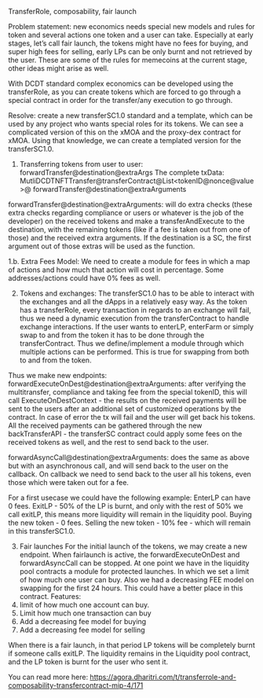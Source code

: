TransferRole, composability, fair launch

Problem statement: new economics needs special new models and rules for token and several actions one token and a user can take. Especially at early stages, let’s call fair launch, the tokens might have no fees for buying, and super high fees for selling, early LPs can be only burnt and not retrieved by the user. These are some of the rules for memecoins at the current stage, other ideas might arise as well.

With DCDT standard complex economics can be developed using the transferRole, as you can create tokens which are forced to go through a special contract in order for the transfer/any execution to go through.

Resolve: create a new transferSC1.0 standard and a template, which can be used by any project who wants special roles for its tokens. We can see a complicated version of this on the xMOA and the proxy-dex contract for xMOA. Using that knowledge, we can create a templated version for the transferSC1.0.

1. Transferring tokens from user to user: forwardTransfer@destination@extraArgs
The complete txData: MutliDCDTNFTTransfer@transferContract@List<tokenID@nonce@value>@ forwardTransfer@destination@extraArguments

forwardTransfer@destination@extraArguments: will do extra checks (these extra checks regarding compliance or users or whatever is the job of the developer) on the received tokens and make a transferAndExecute to the destination, with the remaining tokens (like if a fee is taken out from one of those) and the received extra arguments. If the destination is a SC, the first argument out of those extras will be used as the function.

1.b. Extra Fees Model: We need to create a module for fees in which a map of actions and how much that action will cost in percentage. Some addresses/actions could have 0% fees as well.

2. Tokens and exchanges:
The transferSC1.0 has to be able to interact with the exchanges and all the dApps in a relatively easy way. As the token has a transferRole, every transaction in regards to an exchange will fail, thus we need a dynamic execution from the transferContract to handle exchange interactions.
If the user wants to enterLP, enterFarm or simply swap to and from the token it has to be done through the transferContract. Thus we define/implement a module through which multiple actions can be performed. This is true for swapping from both to and from the token.

Thus we make new endpoints:
forwardExecuteOnDest@destination@extraArguments: after verifying the multitransfer, compliance and taking fee from the special tokenID, this will call ExecuteOnDestContext - the results on the received payments will be sent to the users after an additional set of customized operations by the contract. In case of error the tx will fail and the user will get back his tokens.
All the received payments can be gathered through the new backTransferAPI - the transferSC contract could apply some fees on the received tokens as well, and the rest to send back to the user.

forwardAsyncCall@destination@extraArguments: does the same as above but with an asynchronous call, and will send back to the user on the callback. On callback we need to send back to the user all his tokens, even those which were taken out for a fee.


For a first usecase we could have the following example:
EnterLP can have 0 fees.
ExitLP - 50% of the LP is burnt, and only with the rest of 50% we call exitLP, this means more liquidity will remain in the liquidity pool.
Buying the new token - 0 fees.
Selling the new token - 10% fee - which will remain in this transferSC1.0.

3. Fair launches
For the initial launch of the tokens, we may create a new endpoint. When fairlaunch is active, the forwardExecuteOnDest and forwardAsyncCall can be stopped.
At one point we have in the  liquidity pool contracts a module for protected launches. In which we set a limit of how much one user can buy. Also we had a decreasing FEE model on swapping for the first 24 hours. This could have a better place in this contract. 
Features: 
1. limit of how much one account can buy.
2. Limit how much one transaction can buy 
3. Add a decreasing fee model for buying
4. Add a decreasing fee model for selling

When there is a fair launch, in that period LP tokens will be completely burnt if someone calls exitLP. The liquidity remains in the Liquidity pool contract, and the LP token is burnt for the user who sent it.

You can read more here: https://agora.dharitri.com/t/transferrole-and-composability-transfercontract-mip-4/171
